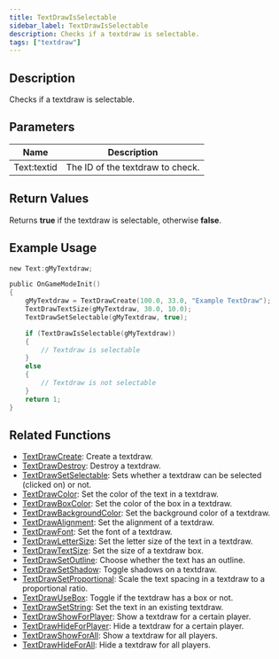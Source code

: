 ```yaml
---
title: TextDrawIsSelectable
sidebar_label: TextDrawIsSelectable
description: Checks if a textdraw is selectable.
tags: ["textdraw"]
---
```


<VersionWarn version='omp v1.1.0.2612' />

## Description

Checks if a textdraw is selectable.

## Parameters

| Name        | Description                      |
| ----------- | -------------------------------- |
| Text:textid | The ID of the textdraw to check. |

## Return Values

Returns **true** if the textdraw is selectable, otherwise **false**.

## Example Usage

```c
new Text:gMyTextdraw;

public OnGameModeInit()
{
    gMyTextdraw = TextDrawCreate(100.0, 33.0, "Example TextDraw");
    TextDrawTextSize(gMyTextdraw, 30.0, 10.0);
    TextDrawSetSelectable(gMyTextdraw, true);

    if (TextDrawIsSelectable(gMyTextdraw))
    {
        // Textdraw is selectable
    }
    else
    {
        // Textdraw is not selectable
    }
    return 1;
}
```

## Related Functions

- [TextDrawCreate](TextDrawCreate): Create a textdraw.
- [TextDrawDestroy](TextDrawDestroy): Destroy a textdraw.
- [TextDrawSetSelectable](TextDrawSetSelectable): Sets whether a textdraw can be selected (clicked on) or not.
- [TextDrawColor](TextDrawColor): Set the color of the text in a textdraw.
- [TextDrawBoxColor](TextDrawBoxColor): Set the color of the box in a textdraw.
- [TextDrawBackgroundColor](TextDrawBackgroundColor): Set the background color of a textdraw.
- [TextDrawAlignment](TextDrawAlignment): Set the alignment of a textdraw.
- [TextDrawFont](TextDrawFont): Set the font of a textdraw.
- [TextDrawLetterSize](TextDrawLetterSize): Set the letter size of the text in a textdraw.
- [TextDrawTextSize](TextDrawTextSize): Set the size of a textdraw box.
- [TextDrawSetOutline](TextDrawSetOutline): Choose whether the text has an outline.
- [TextDrawSetShadow](TextDrawSetShadow): Toggle shadows on a textdraw.
- [TextDrawSetProportional](TextDrawSetProportional): Scale the text spacing in a textdraw to a proportional ratio.
- [TextDrawUseBox](TextDrawUseBox): Toggle if the textdraw has a box or not.
- [TextDrawSetString](TextDrawSetString): Set the text in an existing textdraw.
- [TextDrawShowForPlayer](TextDrawShowForPlayer): Show a textdraw for a certain player.
- [TextDrawHideForPlayer](TextDrawHideForPlayer): Hide a textdraw for a certain player.
- [TextDrawShowForAll](TextDrawShowForAll): Show a textdraw for all players.
- [TextDrawHideForAll](TextDrawHideForAll): Hide a textdraw for all players.

